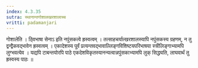 ```yaml
---
index: 4.3.35
sutra: स्थानान्तगोशालखरशालाच्च
vritti: padamanjari
---
```


 गोशालेति । ठ्विभाषा सेनाऽ इति नपुंसकत्वे ह्रस्वत्वम् । तत्साहचर्यात्खरशालस्यापि नपुंसकस्य ग्रहणम्, न तु द्वन्द्वैकवद्भावेन ह्रस्वत्वम् । एकादेशस्य पूर्वं प्रत्यन्तवद्भावाल्लिङ्गविशिष्टयपरिभाषया स्त्रीलिङ्गाभ्यामपि लुग्भवत्येव । यद्यपि टाबन्तयोरपि पाठे एकदेशविकृतस्यानन्यत्वान्नपुंसकाभ्यामपि लुक् सिद्ध्यति, लाघवार्थं तु ह्रस्वस्य पाठः ॥